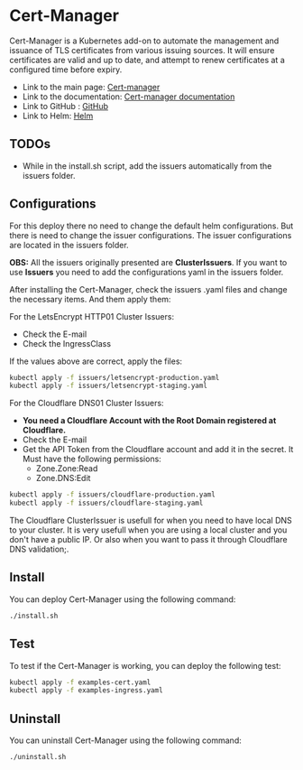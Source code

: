 # Cert-Manager

Cert-Manager is a Kubernetes add-on to automate the management and issuance of TLS certificates from various issuing sources. It will ensure certificates are valid and up to date, and attempt to renew certificates at a configured time before expiry.

- Link to the main page: [Cert-manager](https://cert-manager.io/)
- Link to the documentation: [Cert-manager documentation](https://cert-manager.io/docs/)
- Link to GitHub : [GitHub](https://github.com/cert-manager/cert-manager)
- Link to Helm: [Helm](https://cert-manager.io/docs/installation/helm/)

## TODOs

- While in the install.sh script, add the issuers automatically from the issuers folder.

## Configurations

For this deploy there no need to change the default helm configurations. But there is need to change the issuer configurations. The issuer configurations are located in the issuers folder.

**OBS:** All the issuers originally presented are **ClusterIssuers**. If you want to use **Issuers** you need to add the configurations yaml in the issuers folder.

After installing the Cert-Manager, check the issuers .yaml files and change the necessary items. And them apply them:

For the LetsEncrypt HTTP01 Cluster Issuers:

- Check the E-mail
- Check the IngressClass

If the values above are correct, apply the files:

```bash
kubectl apply -f issuers/letsencrypt-production.yaml
kubectl apply -f issuers/letsencrypt-staging.yaml
```

For the Cloudflare DNS01 Cluster Issuers:

- **You need a Cloudflare Account with the Root Domain registered at Cloudflare.**
- Check the E-mail
- Get the API Token from the Cloudflare account and add it in the secret. It Must have the following permissions:
  - Zone.Zone:Read
  - Zone.DNS:Edit

```bash
kubectl apply -f issuers/cloudflare-production.yaml
kubectl apply -f issuers/cloudflare-staging.yaml
```

The Cloudflare ClusterIssuer is usefull for when you need to have local DNS to your cluster. It is very usefull when you are using a local cluster and you don't have a public IP. Or also when you want to pass it through Cloudflare DNS validation;.

## Install

You can deploy Cert-Manager using the following command:

```bash
./install.sh
```

## Test

To test if the Cert-Manager is working, you can deploy the following test:

```bash
kubectl apply -f examples-cert.yaml
kubectl apply -f examples-ingress.yaml
```

## Uninstall

You can uninstall Cert-Manager using the following command:

```bash
./uninstall.sh
```
